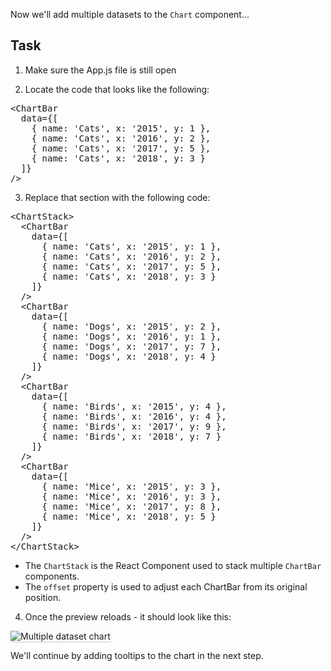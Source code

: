 Now we'll add multiple datasets to the `Chart` component...

## Task

1) Make sure the App.js file is still open

2) Locate the code that looks like the following:

<pre class="file">
&lt;ChartBar 
  data={[
    { name: &#39;Cats&#39;, x: &#39;2015&#39;, y: 1 }, 
    { name: &#39;Cats&#39;, x: &#39;2016&#39;, y: 2 }, 
    { name: &#39;Cats&#39;, x: &#39;2017&#39;, y: 5 }, 
    { name: &#39;Cats&#39;, x: &#39;2018&#39;, y: 3 }
  ]} 
/&gt;
</pre>

3) Replace that section with the following code:

<pre class="file" data-target="clipboard">
&lt;ChartStack&gt;
  &lt;ChartBar
    data={[
      { name: &#39;Cats&#39;, x: &#39;2015&#39;, y: 1 }, 
      { name: &#39;Cats&#39;, x: &#39;2016&#39;, y: 2 }, 
      { name: &#39;Cats&#39;, x: &#39;2017&#39;, y: 5 }, 
      { name: &#39;Cats&#39;, x: &#39;2018&#39;, y: 3 }
    ]} 
  /&gt;
  &lt;ChartBar 
    data={[
      { name: &#39;Dogs&#39;, x: &#39;2015&#39;, y: 2 }, 
      { name: &#39;Dogs&#39;, x: &#39;2016&#39;, y: 1 }, 
      { name: &#39;Dogs&#39;, x: &#39;2017&#39;, y: 7 }, 
      { name: &#39;Dogs&#39;, x: &#39;2018&#39;, y: 4 }
    ]}
  /&gt;
  &lt;ChartBar 
    data={[
      { name: &#39;Birds&#39;, x: &#39;2015&#39;, y: 4 }, 
      { name: &#39;Birds&#39;, x: &#39;2016&#39;, y: 4 }, 
      { name: &#39;Birds&#39;, x: &#39;2017&#39;, y: 9 }, 
      { name: &#39;Birds&#39;, x: &#39;2018&#39;, y: 7 }
    ]}
  /&gt;
  &lt;ChartBar 
    data={[
      { name: &#39;Mice&#39;, x: &#39;2015&#39;, y: 3 }, 
      { name: &#39;Mice&#39;, x: &#39;2016&#39;, y: 3 }, 
      { name: &#39;Mice&#39;, x: &#39;2017&#39;, y: 8 }, 
      { name: &#39;Mice&#39;, x: &#39;2018&#39;, y: 5 }
    ]}
  /&gt;
&lt;/ChartStack&gt;
</pre>

- The `ChartStack` is the React Component used to stack multiple `ChartBar` components. 
- The `offset` property is used to adjust each ChartBar from its original position. 

4) Once the preview reloads - it should look like this:
<img src="module-stack/assets/multiple.png" alt="Multiple dataset chart" style="box-shadow: rgba(3, 3, 3, 0.2) 0px 1.25px 2.5px 0px;" />

We'll continue by adding tooltips to the chart in the next step.
